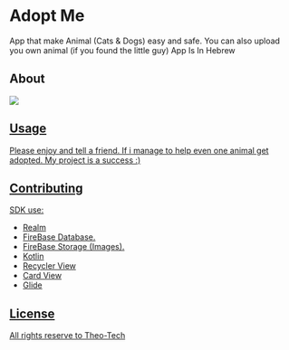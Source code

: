 # Adopt Me

App that make Animal (Cats & Dogs) easy and safe. 
You can also upload you own animal (if you found the little guy)
App Is In Hebrew 

## About
<a href="https://files.fm/u/zzps4jdv#/view/Screenshot_1574102694.png">
          <img src="https://files.fm/thumb_show.php?i=wmukjdpt"></a>
<a href="https://files.fm/thumb_show.php?i=y38zzrfc">

## Usage
Please enjoy and tell a friend. 
If i manage to help even one animal get adopted. 
My project is a success :)


## Contributing
SDK use:
* Realm
* FireBase Database.
* FireBase Storage (Images).
* Kotlin
* Recycler View
* Card View
* Glide
          
## License
All rights reserve to Theo-Tech
